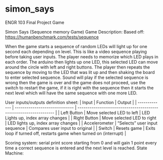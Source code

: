 # simon_says
ENGR 103 Final Project Game


Simon Says (Sequence memory Game)
Game Description:
Based off: https://humanbenchmark.com/tests/sequence


When the game starts a sequence of random LEDs will light up for one second each depending on level. This is like a video sequence playing before taking user inputs. The player needs to memorize which LED plays in each order. The arduino then lights up one LED, this selected LED can move around the circle with left and right buttons. The player then repeats the sequence by moving to the LED that was lit up and then shaking the board to enter selected sequence. Sound will play if the selected sequence is wrong then the game is over and the game does not proceed, use the switch to restart the game, if it is right with the sequence then it starts the next level which will have the same sequence with one more LED.


User inputs/outputs definition sheet:
| Input                          | Function                                                           | Output |
| ------------- | ------------------------------ | ------------------------------------------------------------------ |
| Left Button                |  Move selected LED to left                                   |  LED Lights up, index array changes                                                                                                  |
| Right Button               |  Move selected LED to right                                  |  LED lights up, index array changes                                                                                                  |
| Accelerometer              |  “Selects” user input sequence                               |  Compares user input to original                                                                                                     |
| Switch                     |  Resets game                                                 | Exits loop if turned off, restarts game when turned on (interrupt)                                                                   |

Scoring system: serial print score starting from 0 and will gain 1 point every time a correct sequence is entered and the next level is reached. 
State Machine:
